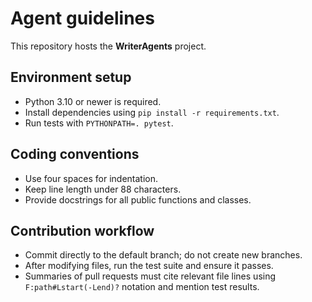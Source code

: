 # Agent guidelines

This repository hosts the **WriterAgents** project.

## Environment setup
- Python 3.10 or newer is required.
- Install dependencies using `pip install -r requirements.txt`.
- Run tests with `PYTHONPATH=. pytest`.

## Coding conventions
- Use four spaces for indentation.
- Keep line length under 88 characters.
- Provide docstrings for all public functions and classes.

## Contribution workflow
- Commit directly to the default branch; do not create new branches.
- After modifying files, run the test suite and ensure it passes.
- Summaries of pull requests must cite relevant file lines using
  `F:path#Lstart(-Lend)?` notation and mention test results.
